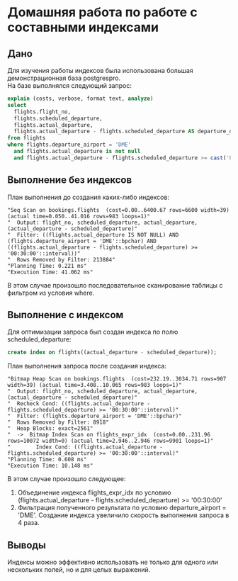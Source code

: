 # Домашняя работа по работе с составными индексами

## Дано
Для изучения работы индексов была использована большая демонстрационная база postgrespro.  
На базе выполнялся следующий запрос:
```SQL
explain (costs, verbose, format text, analyze)
select
  flights.flight_no,
  flights.scheduled_departure,
  flights.actual_departure,
  flights.actual_departure - flights.scheduled_departure AS departure_delay
from flights
where flights.departure_airport = 'DME'
  and flights.actual_departure is not null
  and flights.actual_departure - flights.scheduled_departure >= cast('00:30:00' as interval);
```

## Выполнение без индексов
План выполнения до создания каких-либо индексов:
```
"Seq Scan on bookings.flights  (cost=0.00..6400.67 rows=6600 width=39) (actual time=0.050..41.016 rows=983 loops=1)"
"  Output: flight_no, scheduled_departure, actual_departure, (actual_departure - scheduled_departure)"
"  Filter: ((flights.actual_departure IS NOT NULL) AND (flights.departure_airport = 'DME'::bpchar) AND ((flights.actual_departure - flights.scheduled_departure) >= '00:30:00'::interval))"
"  Rows Removed by Filter: 213884"
"Planning Time: 0.221 ms"
"Execution Time: 41.062 ms"
```
В этом случае произошло последовательное сканирование таблицы с фильтром из условия where.

## Выполнение с индексом
Для оптимизации запроса был создан индекса по полю scheduled_departure:
```SQL
create index on flights((actual_departure - scheduled_departure));
```

План выполнения запроса после создания индекса:
```
"Bitmap Heap Scan on bookings.flights  (cost=232.19..3034.71 rows=907 width=39) (actual time=3.408..10.065 rows=983 loops=1)"
"  Output: flight_no, scheduled_departure, actual_departure, (actual_departure - scheduled_departure)"
"  Recheck Cond: ((flights.actual_departure - flights.scheduled_departure) >= '00:30:00'::interval)"
"  Filter: (flights.departure_airport = 'DME'::bpchar)"
"  Rows Removed by Filter: 8918"
"  Heap Blocks: exact=2561"
"  ->  Bitmap Index Scan on flights_expr_idx  (cost=0.00..231.96 rows=10072 width=0) (actual time=2.946..2.946 rows=9901 loops=1)"
"        Index Cond: ((flights.actual_departure - flights.scheduled_departure) >= '00:30:00'::interval)"
"Planning Time: 0.608 ms"
"Execution Time: 10.148 ms"
```

В этом случае произошло следующее:
1. Объединение индекса flights_expr_idx по условию (flights.actual_departure - flights.scheduled_departure) >= '00:30:00'
2. Фильтрация полученного результата по условию departure_airport = 'DME'.
Создание индекса увеличило скорость выполнения запроса в 4 раза.

## Выводы
Индексы можно эффективно использовать не только для одного или нескольких полей, но и для целых выражений.